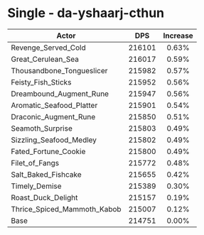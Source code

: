 # Single - da-yshaarj-cthun
| Actor | DPS | Increase |
|---|:---:|:---:|
|Revenge_Served_Cold|216101|0.63%|
|Great_Cerulean_Sea|216017|0.59%|
|Thousandbone_Tongueslicer|215982|0.57%|
|Feisty_Fish_Sticks|215952|0.56%|
|Dreambound_Augment_Rune|215947|0.56%|
|Aromatic_Seafood_Platter|215901|0.54%|
|Draconic_Augment_Rune|215850|0.51%|
|Seamoth_Surprise|215803|0.49%|
|Sizzling_Seafood_Medley|215802|0.49%|
|Fated_Fortune_Cookie|215800|0.49%|
|Filet_of_Fangs|215772|0.48%|
|Salt_Baked_Fishcake|215655|0.42%|
|Timely_Demise|215389|0.30%|
|Roast_Duck_Delight|215157|0.19%|
|Thrice_Spiced_Mammoth_Kabob|215007|0.12%|
|Base|214751|0.00%|
